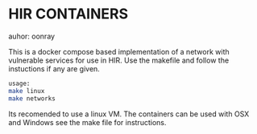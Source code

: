 HIR CONTAINERS
===============
auhor: oonray

This is a docker compose based implementation of a network with vulnerable services for use in HIR.
Use the makefile and follow the instuctions if any are given.

```bash
usage:
make linux
make networks
```

Its recomended to use a linux VM.
The containers can be used with OSX and Windows see the make file for instructions.
